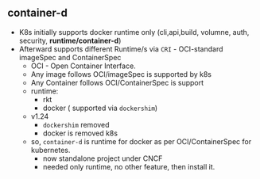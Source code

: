 ## container-d
- K8s initially supports docker runtime only (cli,api,build, volumne, auth, security, **runtime/container-d**)
- Afterward supports different Runtime/s via `CRI` - OCI-standard imageSpec and ContainerSpec
  - OCI - Open Container Interface.
  - Any image follows OCI/imageSpec is supported by k8s
  - Any Container follows OCI/ContainerSpec is support
  - runtime:
    - rkt
    - docker ( supported via `dockershim`)
  - v1.24 
    - `dockershim` removed 
    - docker is removed k8s
  - so, `container-d` is runtime for docker as per OCI/ContainerSpec for kubernetes.
    - now standalone project under CNCF
    - needed only runtime, no other feature, then install it.
